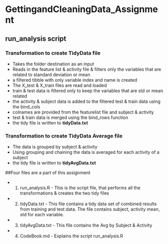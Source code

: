 # GettingandCleaningData_Assignment

## run_analysis script

### Transformation to create TidyData file 
- Takes the folder destination as an input
- Reads in the feature list & activity file & filters only the variables that are related to standard deviation or mean 
- a filtered tibble with only variable index and name is created
- The X_test & X_train files are read and loaded 
- train & test data is filtered only to keep the variables that are std or mean related 
- the activity & subject data is added to the filtered test & train data using the bind_cols
- colnames are provided from the featurelist file and subject & activity 
- test & train data is merged using the bind_rows function 
- the tidy file is written to **tidyData.txt**


### Transformation to create TidyData Average file 
- The data is grouped by subject & activity
- Using grouping and chaining the data is averaged for each activity of a subject
- the tidy file is written to **tidyAvgData.txt**


##Four files are a part of this assignment 
 
- 1. run_analysis.R - This is the script file, that performs all the transformations & creates the two tidy files 
- 2. tidyData.txt - This file contains a tidy data set of combined results from training and test data. The file contains subject, activity
mean, std for each variable. 
- 3. tidyAvgData.txt - This file contains the Avg by Subject & Activity
- 4. CodeBook.md - Explains the script run_analysis.R
